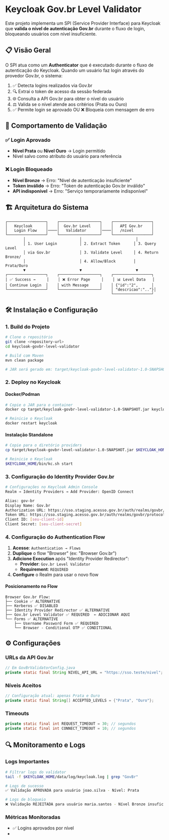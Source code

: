 # Keycloak Gov.br Level Validator

Este projeto implementa um SPI (Service Provider Interface) para Keycloak que **valida o nível de autenticação Gov.br** durante o fluxo de login, bloqueando usuários com nível insuficiente.

## 📋 Visão Geral

O SPI atua como um **Authenticator** que é executado durante o fluxo de autenticação do Keycloak. Quando um usuário faz login através do provedor Gov.br, o sistema:

1. ✅ Detecta logins realizados via Gov.br
2. 🔍 Extrai o token de acesso da sessão federada
3. 🌐 Consulta a API Gov.br para obter o nível do usuário
4. ⚖️ Valida se o nível atende aos critérios (Prata ou Ouro)
5. ✅ Permite login se aprovado OU ❌ Bloqueia com mensagem de erro

## 🚨 Comportamento de Validação

### ✅ **Login Aprovado**
- **Nível Prata** ou **Nível Ouro** → Login permitido
- Nível salvo como atributo do usuário para referência

### ❌ **Login Bloqueado**
- **Nível Bronze** → Erro: "Nível de autenticação insuficiente"
- **Token inválido** → Erro: "Token de autenticação Gov.br inválido"
- **API indisponível** → Erro: "Serviço temporariamente indisponível"

## 🏗️ Arquitetura do Sistema

```
┌─────────────────┐    ┌──────────────────┐    ┌─────────────────┐
│   Keycloak      │    │  Gov.br Level    │    │   API Gov.br    │
│   Login Flow    │────│   Validator      │────│   /nivel        │
└─────────────────┘    └──────────────────┘    └─────────────────┘
        │                        │                        │
        │ 1. User Login          │ 2. Extract Token      │ 3. Query Level
        │ via Gov.br             │ 3. Validate Level     │ 4. Return Bronze/
        │                        │ 4. Allow/Block        │    Prata/Ouro
        ▼                        ▼                        ▼
┌─────────────────┐    ┌──────────────────┐    ┌─────────────────┐
│ ✅ Success →     │    │ ❌ Error Page     │    │ 📊 Level Data   │
│ Continue Login  │    │ with Message     │    │ {"id":"2",      │
└─────────────────┘    └──────────────────┘    │ "descricao":".."}│
                                               └─────────────────┘
```

## 🛠️ Instalação e Configuração

### 1. Build do Projeto

```bash
# Clone o repositório
git clone <repository-url>
cd keycloak-govbr-level-validator

# Build com Maven
mvn clean package

# JAR será gerado em: target/keycloak-govbr-level-validator-1.0-SNAPSHOT.jar
```

### 2. Deploy no Keycloak

#### **Docker/Podman**
```bash
# Copie o JAR para o container
docker cp target/keycloak-govbr-level-validator-1.0-SNAPSHOT.jar keycloak:/opt/keycloak/providers/

# Reinicie o Keycloak
docker restart keycloak
```

#### **Instalação Standalone**
```bash
# Copie para o diretório providers
cp target/keycloak-govbr-level-validator-1.0-SNAPSHOT.jar $KEYCLOAK_HOME/providers/

# Reinicie o Keycloak
$KEYCLOAK_HOME/bin/kc.sh start
```

### 3. Configuração do Identity Provider Gov.br

```bash
# Configurações no Keycloak Admin Console
Realm → Identity Providers → Add Provider: OpenID Connect

Alias: gov-br
Display Name: Gov.br
Authorization URL: https://sso.staging.acesso.gov.br/auth/realms/govbr/protocol/openid_connect/auth
Token URL: https://sso.staging.acesso.gov.br/auth/realms/govbr/protocol/openid_connect/token
Client ID: [seu-client-id]
Client Secret: [seu-client-secret]
```

### 4. Configuração do Authentication Flow

1. **Acesse**: `Authentication → Flows`
2. **Duplique** o flow "Browser" (ex: "Browser Gov.br")
3. **Adicione Execution** após "Identity Provider Redirector":
   - **Provider**: `Gov.br Level Validator`
   - **Requirement**: `REQUIRED`
4. **Configure** o Realm para usar o novo flow

#### **Posicionamento no Flow**
```
Browser Gov.br Flow:
├── Cookie ✅ ALTERNATIVE
├── Kerberos ✅ DISABLED  
├── Identity Provider Redirector ✅ ALTERNATIVE
├── Gov.br Level Validator ✅ REQUIRED  ← ADICIONAR AQUI
└── Forms ✅ ALTERNATIVE
    ├── Username Password Form ✅ REQUIRED
    └── Browser - Conditional OTP ✅ CONDITIONAL
```

## ⚙️ Configurações

### **URLs da API Gov.br**
```java
// Em GovBrValidatorConfig.java
private static final String NIVEL_API_URL = "https://sso.teste/nivel";
```

### **Níveis Aceitos**
```java
// Configuração atual: apenas Prata e Ouro
private static final String[] ACCEPTED_LEVELS = {"Prata", "Ouro"};
```

### **Timeouts**
```java
private static final int REQUEST_TIMEOUT = 30; // segundos
private static final int CONNECT_TIMEOUT = 10; // segundos
```

## 🔍 Monitoramento e Logs

### **Logs Importantes**
```bash
# Filtrar logs do validator
tail -f $KEYCLOAK_HOME/data/log/keycloak.log | grep "GovBr"

# Logs de sucesso
✅ Validação APROVADA para usuário joao.silva - Nível: Prata

# Logs de bloqueio  
❌ Validação REJEITADA para usuário maria.santos - Nível Bronze insuficiente
```

### **Métricas Monitoradas**
- ✅ Logins aprovados por nível
-